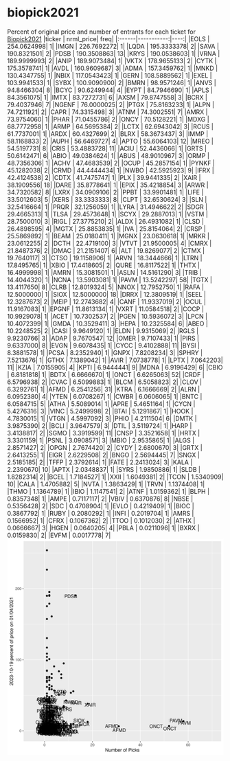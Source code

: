 # biopick2021
Percent of original price and number of entrants for each ticket for [Biopick2021](https://twitter.com/hashtag/Biopick2021)
|ticker |  nrml_price| freq|
|:------|-----------:|----:|
|EOLS   | 254.0624998|    1|
|IMGN   | 226.7692272|    1|
|LQDA   | 195.3333378|    2|
|SAVA   | 190.8321501|    2|
|PDSB   | 190.3508863|   13|
|KRYS   | 190.0538603|    1|
|VRNA   | 189.9999993|    2|
|ANIP   | 189.9073484|    1|
|VKTX   | 178.9655133|    2|
|CYTK   | 175.3578741|    1|
|AVDL   | 160.9609687|    3|
|ADMA   | 157.3459762|    1|
|MNKD   | 130.4347755|    1|
|NBIX   | 117.0543423|    1|
|GERN   | 108.5889562|    1|
|EXEL   | 103.9941533|    1|
|SYBX   | 100.9090900|    2|
|BMRN   |  98.9571246|    1|
|ANVS   |  94.8466304|    8|
|BCYC   |  90.6249944|    4|
|EYPT   |  84.7946690|    1|
|APLS   |  84.3561075|    1|
|IMTX   |  83.7272731|    6|
|AXSM   |  79.8747558|    3|
|BCRX   |  79.4037946|    7|
|NGENF  |  76.0000025|    2|
|PTGX   |  75.8163233|    1|
|ALPN   |  74.7211921|    2|
|CAPR   |  74.3315498|    3|
|ATNM   |  74.3002551|    7|
|AMRX   |  73.9754060|    1|
|PHAR   |  71.0455786|    2|
|ONCY   |  70.5128221|    1|
|MDXG   |  68.7772958|    1|
|ARMP   |  64.5695384|    2|
|LCTX   |  62.6943042|    3|
|RCUS   |  61.7737001|    1|
|ARDX   |  60.4327699|    2|
|BLRX   |  58.3673437|    3|
|IMMP   |  58.1168833|    2|
|AUPH   |  56.6469727|    4|
|APTO   |  55.6064103|   12|
|MREO   |  54.5197731|    8|
|CRIS   |  53.4883728|   11|
|ACIU   |  52.4436066|    1|
|GRTS   |  50.6142471|    6|
|ABIO   |  49.0384624|    1|
|ABUS   |  48.9010967|    3|
|ORMP   |  48.7356306|    1|
|ACHV   |  47.4683539|    2|
|OCUP   |  45.2857154|    1|
|PYNKF  |  45.1282038|    2|
|CRMD   |  44.4444434|    1|
|NWBO   |  42.5925923|    9|
|IFRX   |  42.4124538|    2|
|CDTX   |  41.7475747|    1|
|PLX    |  39.9441335|    2|
|XAIR   |  38.1909556|   18|
|DARE   |  35.8778641|    1|
|EPIX   |  35.4218854|    3|
|ARWR   |  34.7320582|    8|
|LXRX   |  34.0909106|    2|
|PPBT   |  33.9901481|    1|
|LIFE   |  33.5012603|    5|
|XERS   |  33.3333333|    8|
|CLPT   |  32.6530624|    3|
|SLN    |  32.5416664|    1|
|PRQR   |  32.1256059|    1|
|LYRA   |  31.4946622|    2|
|SDGR   |  29.4665313|    1|
|TLSA   |  29.4573648|    1|
|SCYX   |  29.2887013|    1|
|VSTM   |  28.7500010|    3|
|RIGL   |  27.3775210|    2|
|ALDX   |  26.4931082|    1|
|CLSD   |  26.4898595|    4|
|MGTX   |  25.8853835|    1|
|IVA    |  25.8154064|    2|
|CRSP   |  25.5869892|    1|
|BEAM   |  25.0180411|    1|
|MGNX   |  23.0630618|    1|
|MRKR   |  23.0612255|    2|
|DCTH   |  22.4719100|    3|
|VTVT   |  21.9500005|    4|
|CMRX   |  21.8487376|    2|
|DMAC   |  21.2151407|    6|
|ALT    |  19.8269077|    2|
|CTMX   |  19.7640117|    3|
|CTSO   |  19.1158906|    1|
|ARVN   |  18.3444666|    1|
|LTRN   |  17.8495765|    1|
|XBIO   |  17.4418605|    2|
|QURE   |  16.8117522|    1|
|THTX   |  16.4999998|    1|
|AMRN   |  15.3081501|    1|
|ASLN   |  14.5161290|    3|
|TRIB   |  14.4044320|    1|
|NCNA   |  13.5903081|    1|
|PAVM   |  13.5242297|   58|
|TGTX   |  13.4117650|    8|
|CLRB   |  12.8019324|    5|
|NNOX   |  12.7952750|    1|
|RAFA   |  12.5000000|    1|
|SIOX   |  12.5000000|   18|
|DRRX   |  12.3809519|    1|
|SEEL   |  12.3287673|    2|
|MEIP   |  12.2743682|    4|
|CANF   |  11.9337019|    2|
|OCUL   |  11.9167083|    1|
|EPGNF  |  11.8613134|    1|
|VXRT   |  11.0584518|    2|
|COCP   |  10.9929078|    1|
|ACET   |  10.7302537|    2|
|PGEN   |  10.5936072|    3|
|LPCN   |  10.4072399|    1|
|GMDA   |  10.3529411|    3|
|HEPA   |  10.2325584|    6|
|ABEO   |  10.2248525|    2|
|CASI   |   9.9649120|    1|
|ELDN   |   9.9315069|    2|
|RGLS   |   9.9230766|    3|
|ADAP   |   9.7670547|   12|
|OMER   |   9.7107433|    1|
|PIRS   |   9.6337000|    8|
|EVGN   |   9.6078435|    1|
|CYCC   |   9.4102888|   11|
|BYSI   |   8.3881578|    1|
|PCSA   |   8.2352940|    1|
|GNPX   |   7.8208234|    3|
|SPHRY  |   7.5213676|    1|
|GTHX   |   7.1389042|    1|
|AVIR   |   7.0738778|    1|
|LPTX   |   7.0642203|   11|
|KZIA   |   7.0155905|    4|
|KPTI   |   6.9444441|    9|
|MDNA   |   6.9196429|    6|
|CBIO   |   6.8181818|    1|
|BDTX   |   6.6666670|    1|
|ONCT   |   6.6265063|   52|
|CRDF   |   6.5796938|    2|
|CVAC   |   6.5099883|    1|
|BLCM   |   6.5058823|    2|
|CLOV   |   6.3292761|    1|
|AFMD   |   6.2541256|   31|
|KTRA   |   6.1666669|    2|
|ALRN   |   6.0952380|    4|
|YTEN   |   6.0708267|    1|
|CWBR   |   6.0606065|    1|
|BNTC   |   6.0584715|    5|
|ATHA   |   5.5089014|    1|
|APRE   |   5.4651164|    1|
|CYCN   |   5.4276316|    3|
|VINC   |   5.2499998|    2|
|BTAI   |   5.1291867|    1|
|HOOK   |   4.7830015|    1|
|VTGN   |   4.5997092|    3|
|PHIO   |   4.2111504|    6|
|DMTK   |   3.9875390|    2|
|BCLI   |   3.9647579|    3|
|DTIL   |   3.5119724|    1|
|HARP   |   3.4138817|    2|
|SGMO   |   3.3919599|   11|
|CNSP   |   3.3521658|    1|
|HRTX   |   3.3301159|    1|
|PSNL   |   3.0908571|    3|
|MBIO   |   2.9535865|    1|
|ALGS   |   2.8571427|    2|
|OPGN   |   2.7674420|    2|
|CYDY   |   2.6800670|    3|
|GRTX   |   2.6413255|    1|
|EIGR   |   2.6229508|    2|
|BNGO   |   2.5694445|    7|
|SNGX   |   2.5185185|    2|
|TFFP   |   2.3792614|    1|
|FATE   |   2.2413024|    3|
|KALA   |   2.2390670|   10|
|APTX   |   2.0348837|    1|
|SYRS   |   1.9850886|    1|
|SLDB   |   1.8282314|    2|
|BCEL   |   1.7184527|    1|
|XXII   |   1.6049381|    2|
|TCON   |   1.5340909|   10|
|CALA   |   1.4705882|    5|
|NVTA   |   1.3863429|    1|
|TRVN   |   1.1374408|    1|
|THMO   |   1.1364789|    1|
|IBIO   |   1.1147541|    2|
|ATNF   |   1.0159362|    1|
|BLPH   |   0.8357348|    1|
|AMPE   |   0.7117117|    2|
|VBIV   |   0.6370876|    8|
|NBSE   |   0.5356428|    2|
|SDC    |   0.4708904|    1|
|EVLO   |   0.4219409|    1|
|BIOC   |   0.3867792|    1|
|RUBY   |   0.2080292|    1|
|INFI   |   0.2019704|    1|
|AMRS   |   0.1566952|    1|
|CFRX   |   0.1067362|    2|
|TTOO   |   0.1012030|    2|
|ATHX   |   0.0666667|    3|
|HGEN   |   0.0640205|    4|
|PBLA   |   0.0211096|    1|
|BXRX   |   0.0159830|    2|
|EVFM   |   0.0017778|    7|
![retvspicks](biopicks.png?raw=true)
